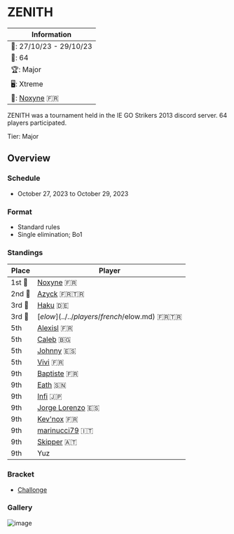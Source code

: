 # ZENITH

|Information|
|-|
|:calendar:: 27/10/23 - 29/10/23|
|:busts_in_silhouette:: 64|
|:trophy:: Major|
|:desktop_computer:: Xtreme|
|:1st_place_medal:: [Noxyne](../../players/french/noxyne.md) :fr:|

ZENITH was a tournament held in the IE GO Strikers 2013 discord server.
64 players participated.

Tier: Major

## Overview

### Schedule
- October 27, 2023 to October 29, 2023

### Format
- Standard rules
- Single elimination; Bo1

### Standings

|Place|Player|
|-|-|
|1st :1st_place_medal:|[Noxyne](../../players/french/noxyne.md) :fr:|
|2nd :2nd_place_medal:|[Azyck](../../players/french/azyck.md) :fr::tr:|
|3rd :3rd_place_medal:|[Haku](../../players/german/haku.md) :de:|
|3rd :3rd_place_medal:|[$elow](../../players/french/$elow.md) :fr::tr:|
|5th|[Alexisl](../../players/french/alexisl.md) :fr:|
|5th|[Caleb](../../players/bulgarian/caleb.md) :bulgaria:|
|5th|[Johnny](../../players/spanish/johnny.md) :es:|
|5th|[Vivi](../../players/french/vivi.md) :fr:|
|9th|[Baptiste](../../players/french/baptiste.md) :fr:|
|9th|[Eath](../../players/senegalese/eath.md) :senegal:|
|9th|[Infi](../../players/japanese/infi.md) :jp:|
|9th|[Jorge Lorenzo](../../players/spanish/jorge.md) :es:|
|9th|[Kev'nox](../../players/french/kevnox.md) :fr:|
|9th|[marinucci79](../../players/italian/marinucci79.md) :it:|
|9th|[Skipper](../../players/austrian/skipper.md) :austria:|
|9th|Yuz|

### Bracket
- [Challonge](https://challonge.com/ZenithIE)

### Gallery

![image](https://github.com/inabikarilibrary/inalib/assets/110833255/d158ee3c-f375-42fc-aedf-cbd0d66661e0)
